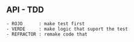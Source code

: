 ## API - TDD
    - ROJO      : make test first
    - VERDE     : make logic that suport the test
    - REFRACTOR : remake code that
